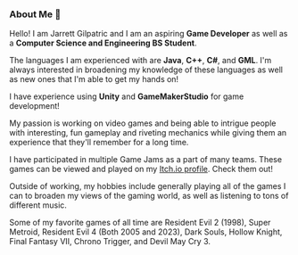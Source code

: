 ### About Me 👋

Hello! I am Jarrett Gilpatric and I am an aspiring **Game Developer** as well as a **Computer Science and Engineering BS Student**.

The languages I am experienced with are **Java**, **C++**, **C#**, and **GML**. I'm always interested in broadening my knowledge of these languages as well as new ones that I'm able to get my hands on!

I have experience using **Unity** and **GameMakerStudio** for game development!

My passion is working on video games and being able to intrigue people with interesting, fun gameplay and riveting mechanics while giving them an experience that they'll remember for a long time.

I have participated in multiple Game Jams as a part of many teams. These games can be viewed and played on my [Itch.io profile](https://jarrettgilp.itch.io/). Check them out!

Outside of working, my hobbies include generally playing all of the games I can to broaden my views of the gaming world, as well as listening to tons of different music.

Some of my favorite games of all time are Resident Evil 2 (1998), Super Metroid, Resident Evil 4 (Both 2005 and 2023), Dark Souls, Hollow Knight, Final Fantasy VII, Chrono Trigger, and Devil May Cry 3.

<div align="center">
  <a href=""><![itchdotio](https://img.shields.io/badge/Itch.io-000000?style=for-the-badge&logo=Itch.io&logoColor=#FA5C5C)]> </a>
  <a href=""><![github](https://img.shields.io/badge/GitHub-000000?style=for-the-badge&logo=GitHub&logoColor=white)]> </a>
</div>
